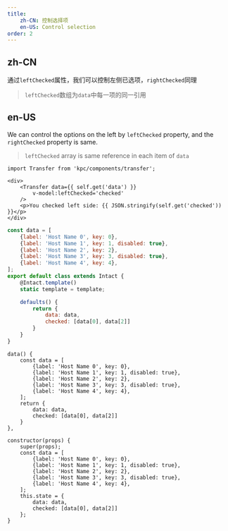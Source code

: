 ```yaml
---
title: 
    zh-CN: 控制选择项
    en-US: Control selection
order: 2
---
```


## zh-CN

通过`leftChecked`属性，我们可以控制左侧已选项，`rightChecked`同理

> `leftChecked`数组为`data`中每一项的同一引用

## en-US

We can control the options on the left by `leftChecked` property, and the `rightChecked` property is same.

> `leftChecked` array is same reference in each item of `data`

```vdt
import Transfer from 'kpc/components/transfer';

<div>
    <Transfer data={{ self.get('data') }} 
        v-model:leftChecked='checked'
    />
    <p>You checked left side: {{ JSON.stringify(self.get('checked')) }}</p>
</div>
```

```js
const data = [
    {label: 'Host Name 0', key: 0},
    {label: 'Host Name 1', key: 1, disabled: true},
    {label: 'Host Name 2', key: 2},
    {label: 'Host Name 3', key: 3, disabled: true},
    {label: 'Host Name 4', key: 4},
];
export default class extends Intact {
    @Intact.template()
    static template = template;

    defaults() {
        return {
            data: data,
            checked: [data[0], data[2]]
        }
    }
}
```

```vue-data
data() {
    const data = [
        {label: 'Host Name 0', key: 0},
        {label: 'Host Name 1', key: 1, disabled: true},
        {label: 'Host Name 2', key: 2},
        {label: 'Host Name 3', key: 3, disabled: true},
        {label: 'Host Name 4', key: 4},
    ];
    return {
        data: data,
        checked: [data[0], data[2]]
    }
},
```

```react-methods
constructor(props) {
    super(props);
    const data = [
        {label: 'Host Name 0', key: 0},
        {label: 'Host Name 1', key: 1, disabled: true},
        {label: 'Host Name 2', key: 2},
        {label: 'Host Name 3', key: 3, disabled: true},
        {label: 'Host Name 4', key: 4},
    ];
    this.state = {
        data: data,
        checked: [data[0], data[2]]
    };
}
```
